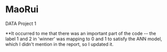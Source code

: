 # MaoRui
DATA Project 1

**It occurred to me that there was an important part of the code -- the label 1 and 2 in 'winner' was mapping to 0 and 1 to satisfy the ANN model, which I didn't mention in the report, so I updated it.
